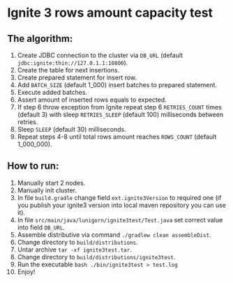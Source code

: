 # Ignite 3 rows amount capacity test
## The algorithm:
1. Create JDBC connection to the cluster via `DB_URL` (default `jdbc:ignite:thin://127.0.1.1:10800`).
2. Create the table for next insertions.
3. Create prepared statement for insert row.
4. Add `BATCH_SIZE` (default 1_000) insert batches to prepared statement.
5. Execute added batches.
6. Assert amount of inserted rows equals to expected.
7. If step 6 throw exception from Ignite repeat step 6 `RETRIES_COUNT` times (default 3) with sleep `RETRIES_SLEEP` (default 100) milliseconds between retries.
8. Sleep `SLEEP` (default 30) milliseconds.
9. Repeat steps 4-8 until total rows amount reaches `ROWS_COUNT` (default 1_000_000).

## How to run:
1. Manually start 2 nodes.
2. Manually init cluster.
3. In file `build.gradle` change field `ext.ignite3Version` to required one (if you publish your ignite3 version into local maven repository you can use it).
4. In file `src/main/java/lunigorn/ignite3test/Test.java` set correct value into field `DB_URL`.
5. Assemble distributive via command `./gradlew clean assembleDist`.
6. Change directory to `build/distributions`.
7. Untar archive `tar -xf ignite3test.tar`.
8. Change directory to `build/distributions/ignite3test`.
9. Run the executable `bash ./bin/ignite3test > test.log`
10. Enjoy!
